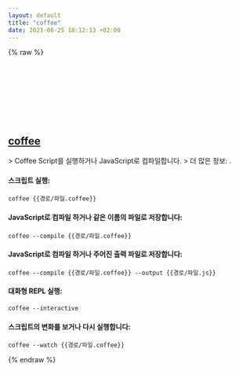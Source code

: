 ```yaml
---
layout: default
title: "coffee"
date: 2021-06-25 18:12:13 +02:00
---
```

{% raw %}
<h2 id="coffee">
  <a href="/ko/common/coffee.html">coffee</a> <a href="#coffee"><svg class="icon">
    <use href="/assets/images/unicode_sprite.svg#link" />
  </svg></a>
</h2>
> Coffee Script를 실행하거나 JavaScript로 컴파일합니다.
> 더 많은 정보: <https://coffeescript.org#cli>.

#### 스크립트 실행:
```shell
coffee {{경로/파일.coffee}}
```
#### JavaScript로 컴파일 하거나 같은 이름의 파일로 저장합니다:
```shell
coffee --compile {{경로/파일.coffee}}
```
#### JavaScript로 컴파일 하거나 주어진 출력 파일로 저장합니다:
```shell
coffee --compile {{경로/파일.coffee}} --output {{경로/파일.js}}
```
#### 대화형 REPL 실행:
```shell
coffee --interactive
```
#### 스크립트의 변화를 보거나 다시 실행합니다:
```shell
coffee --watch {{경로/파일.coffee}}
```
{% endraw %}